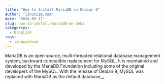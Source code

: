 ```yaml
---
title: "How to Install MariaDB on Debian 9"
author: 'linuxize.com'
date: '2018-09-12'
slug: how-to-install-mariadb-on-debi
categories:
  - bloglink
tags:
  - linuxizecom
---
```


MariaDB is an open source, multi-threaded relational database management system, backward compatible replacement for MySQL. It is maintained and developed by the MariaDB Foundation including some of the original developers of the MySQL. With the release of Debian 9, MySQL was replaced with MariaDB as the default database[... <i class="fas fa-external-link-alt"></i>](https://linuxize.com/post/how-to-install-mariadb-on-debian-9/)

